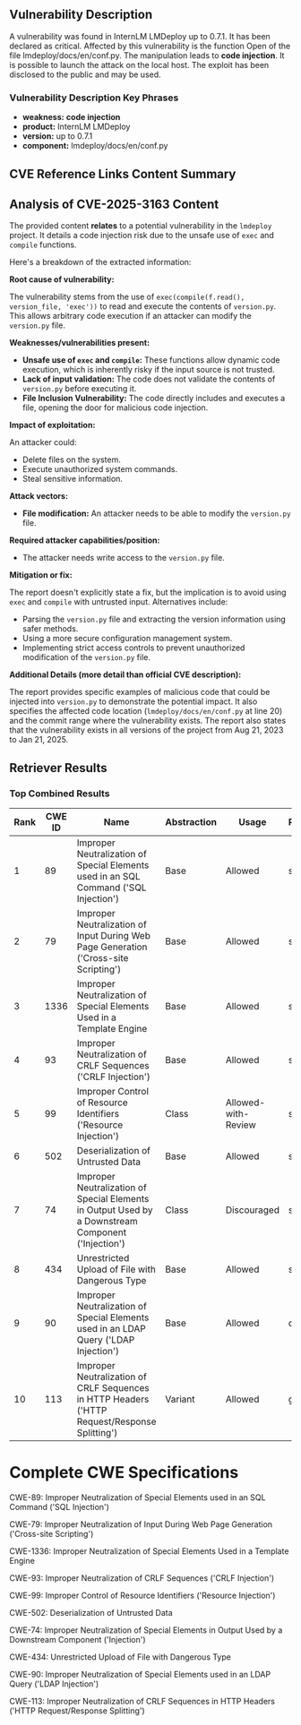 ## Vulnerability Description
A vulnerability was found in InternLM LMDeploy up to 0.7.1. It has been declared as critical. Affected by this vulnerability is the function Open of the file lmdeploy/docs/en/conf.py. The manipulation leads to **code injection**. It is possible to launch the attack on the local host. The exploit has been disclosed to the public and may be used.

### Vulnerability Description Key Phrases
- **weakness:** **code injection**
- **product:** InternLM LMDeploy
- **version:** up to 0.7.1
- **component:** lmdeploy/docs/en/conf.py

## CVE Reference Links Content Summary
## Analysis of CVE-2025-3163 Content

The provided content **relates** to a potential vulnerability in the `lmdeploy` project. It details a code injection risk due to the unsafe use of `exec` and `compile` functions.

Here's a breakdown of the extracted information:

**Root cause of vulnerability:**

The vulnerability stems from the use of `exec(compile(f.read(), version_file, 'exec'))` to read and execute the contents of `version.py`. This allows arbitrary code execution if an attacker can modify the `version.py` file.

**Weaknesses/vulnerabilities present:**

*   **Unsafe use of `exec` and `compile`:**  These functions allow dynamic code execution, which is inherently risky if the input source is not trusted.
*   **Lack of input validation:** The code does not validate the contents of `version.py` before executing it.
*   **File Inclusion Vulnerability:** The code directly includes and executes a file, opening the door for malicious code injection.

**Impact of exploitation:**

An attacker could:

*   Delete files on the system.
*   Execute unauthorized system commands.
*   Steal sensitive information.

**Attack vectors:**

*   **File modification:** An attacker needs to be able to modify the `version.py` file.

**Required attacker capabilities/position:**

*   The attacker needs write access to the `version.py` file.

**Mitigation or fix:**

The report doesn't explicitly state a fix, but the implication is to avoid using `exec` and `compile` with untrusted input.  Alternatives include:

*   Parsing the `version.py` file and extracting the version information using safer methods.
*   Using a more secure configuration management system.
*   Implementing strict access controls to prevent unauthorized modification of the `version.py` file.

**Additional Details (more detail than official CVE description):**

The report provides specific examples of malicious code that could be injected into `version.py` to demonstrate the potential impact. It also specifies the affected code location (`lmdeploy/docs/en/conf.py` at line 20) and the commit range where the vulnerability exists. The report also states that the vulnerability exists in all versions of the project from Aug 21, 2023 to Jan 21, 2025.

## Retriever Results

### Top Combined Results

| Rank | CWE ID | Name | Abstraction | Usage  | Retrievers | Individual Scores |
|------|--------|------|-------------|-------|------------|-------------------|
| 1 | 89 | Improper Neutralization of Special Elements used in an SQL Command ('SQL Injection') | Base | Allowed | sparse | 0.414 |
| 2 | 79 | Improper Neutralization of Input During Web Page Generation ('Cross-site Scripting') | Base | Allowed | sparse | 0.398 |
| 3 | 1336 | Improper Neutralization of Special Elements Used in a Template Engine | Base | Allowed | sparse | 0.359 |
| 4 | 93 | Improper Neutralization of CRLF Sequences ('CRLF Injection') | Base | Allowed | sparse | 0.345 |
| 5 | 99 | Improper Control of Resource Identifiers ('Resource Injection') | Class | Allowed-with-Review | sparse | 0.344 |
| 6 | 502 | Deserialization of Untrusted Data | Base | Allowed | sparse | 0.339 |
| 7 | 74 | Improper Neutralization of Special Elements in Output Used by a Downstream Component ('Injection') | Class | Discouraged | sparse | 0.338 |
| 8 | 434 | Unrestricted Upload of File with Dangerous Type | Base | Allowed | sparse | 0.336 |
| 9 | 90 | Improper Neutralization of Special Elements used in an LDAP Query ('LDAP Injection') | Base | Allowed | dense | 0.577 |
| 10 | 113 | Improper Neutralization of CRLF Sequences in HTTP Headers ('HTTP Request/Response Splitting') | Variant | Allowed | graph | 0.003 |



# Complete CWE Specifications

CWE-89: Improper Neutralization of Special Elements used in an SQL Command ('SQL Injection')

CWE-79: Improper Neutralization of Input During Web Page Generation ('Cross-site Scripting')

CWE-1336: Improper Neutralization of Special Elements Used in a Template Engine

CWE-93: Improper Neutralization of CRLF Sequences ('CRLF Injection')

CWE-99: Improper Control of Resource Identifiers ('Resource Injection')

CWE-502: Deserialization of Untrusted Data

CWE-74: Improper Neutralization of Special Elements in Output Used by a Downstream Component ('Injection')

CWE-434: Unrestricted Upload of File with Dangerous Type

CWE-90: Improper Neutralization of Special Elements used in an LDAP Query ('LDAP Injection')

CWE-113: Improper Neutralization of CRLF Sequences in HTTP Headers ('HTTP Request/Response Splitting')